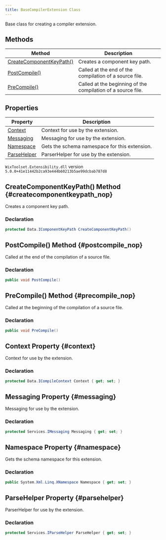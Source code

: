 ```yaml
---
title: BaseCompilerExtension Class
---
```

Base class for creating a compiler extension.
## Methods
| Method | Description |
| ------ | ----------- |
| [CreateComponentKeyPath()](#createcomponentkeypath_nop) | Creates a component key path. |
| [PostCompile()](#postcompile_nop) | Called at the end of the compilation of a source file. |
| [PreCompile()](#precompile_nop) | Called at the beginning of the compilation of a source file. |
## Properties
| Property | Description |
| ------ | ----------- |
| [Context](#context) | Context for use by the extension. |
| [Messaging](#messaging) | Messaging for use by the extension. |
| [Namespace](#namespace) | Gets the schema namespace for this extension. |
| [ParseHelper](#parsehelper) | ParserHelper for use by the extension. |
`WixToolset.Extensibility.dll` version `5.0.0+41e11442b2ca93e444b60213b5ae99dcbab787d8`
## CreateComponentKeyPath() Method {#createcomponentkeypath_nop}
Creates a component key path.
### Declaration
```cs
protected Data.IComponentKeyPath CreateComponentKeyPath()
```
## PostCompile() Method {#postcompile_nop}
Called at the end of the compilation of a source file.
### Declaration
```cs
public void PostCompile()
```
## PreCompile() Method {#precompile_nop}
Called at the beginning of the compilation of a source file.
### Declaration
```cs
public void PreCompile()
```
## Context Property {#context}
Context for use by the extension.
### Declaration
```cs
protected Data.ICompileContext Context { get; set; }
```
## Messaging Property {#messaging}
Messaging for use by the extension.
### Declaration
```cs
protected Services.IMessaging Messaging { get; set; }
```
## Namespace Property {#namespace}
Gets the schema namespace for this extension.
### Declaration
```cs
public System.Xml.Linq.XNamespace Namespace { get; set; }
```
## ParseHelper Property {#parsehelper}
ParserHelper for use by the extension.
### Declaration
```cs
protected Services.IParseHelper ParseHelper { get; set; }
```
